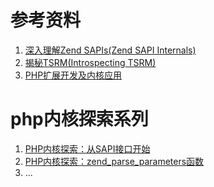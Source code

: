 参考资料
===

1. [深入理解Zend SAPIs(Zend SAPI Internals)](http://www.laruence.com/2008/08/12/180.html "悬停显示")
2. [揭秘TSRM(Introspecting TSRM)](http://www.laruence.com/2008/08/03/201.html)
3. [PHP扩展开发及内核应用](http://www.cunmou.com/phpbook/preface.md)


# php内核探索系列
1. [PHP内核探索：从SAPI接口开始](http://www.nowamagic.net/librarys/veda/detail/1580)
2. [PHP内核探索：zend_parse_parameters函数](http://www.nowamagic.net/librarys/veda/detail/1467)
3. ...
